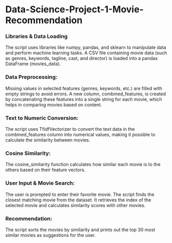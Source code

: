 # Data-Science-Project-1-Movie-Recommendation


### Libraries & Data Loading
The script uses libraries like numpy, pandas, and sklearn to manipulate data and perform machine learning tasks.
A CSV file containing movie data (such as genres, keywords, tagline, cast, and director) is loaded into a pandas DataFrame (movies_data).

### Data Preprocessing:
Missing values in selected features (genres, keywords, etc.) are filled with empty strings to avoid errors.
A new column, combined_features, is created by concatenating these features into a single string for each movie, which helps in comparing movies based on content.

### Text to Numeric Conversion:
The script uses TfidfVectorizer to convert the text data in the combined_features column into numerical values, making it possible to calculate the similarity between movies.

### Cosine Similarity:
The cosine_similarity function calculates how similar each movie is to the others based on their feature vectors.

### User Input & Movie Search:
The user is prompted to enter their favorite movie. The script finds the closest matching movie from the dataset.
It retrieves the index of the selected movie and calculates similarity scores with other movies.

### Recommendation:
The script sorts the movies by similarity and prints out the top 30 most similar movies as suggestions for the user.
